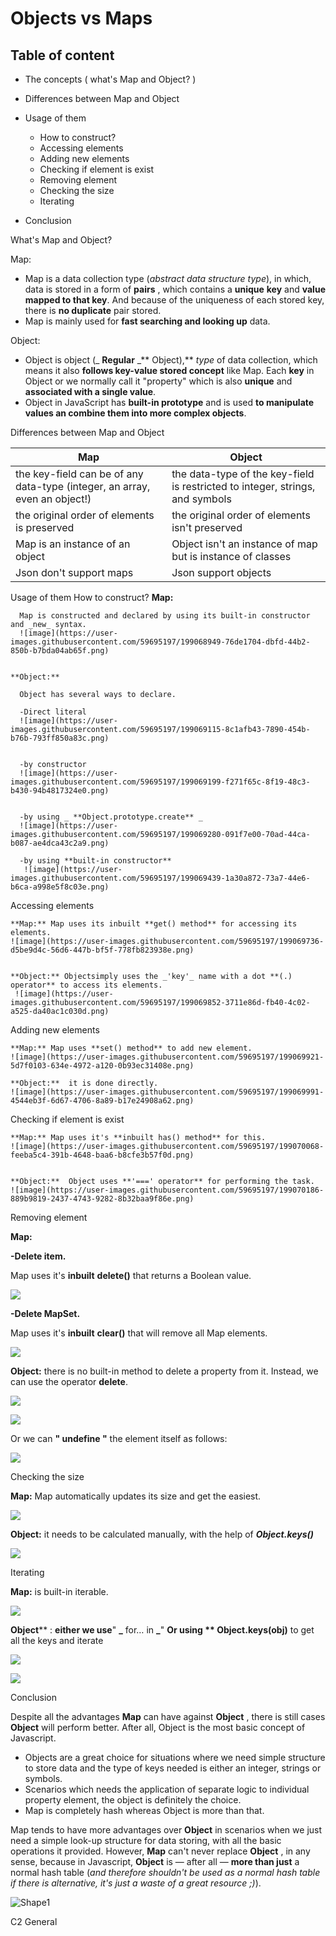 
# Objects vs Maps


## Table of content

- The concepts ( what's Map and Object? )
- Differences between Map and Object
- Usage of them

  - How to construct?
  - Accessing elements
  - Adding new elements
  - Checking if element is exist
  - Removing element
  - Checking the size
  - Iterating

- Conclusion


What's Map and Object?

  Map:

  - Map is a data collection type (_abstract data structure type_), in which, data is stored in a form of  **pairs** , which contains a  **unique**   **key**  and  **value mapped to that key**. And because of the uniqueness of each stored key, there is  **no duplicate**  pair stored.
  - Map is mainly used for  **fast searching and looking up**  data.

  Object:

  - Object is object (_ **Regular** _** Object),** _type_ of data collection, which means it also  **follows key-value stored concept**  like Map. Each  **key**  in Object or we normally call it "property" which is also  **unique**  and  **associated with a single value**.
  - Object in JavaScript has  **built-in prototype** and is used **to manipulate values an combine them into more complex objects**.

Differences between Map and Object

  | Map | Object |
  | --- | --- |
  | the key-field can be of any data-type (integer, an array, even an object!) | the data-type of the key-field is restricted to integer, strings, and symbols |
  | the original order of elements is preserved | the original order of elements isn't preserved |
  | Map is an instance of an object | Object isn't an instance of map but is instance of classes |
  | Json don't support maps | Json support objects |

Usage of them
  How to construct?
    **Map:**

      Map is constructed and declared by using its built-in constructor and _new_ syntax.
      ![image](https://user-images.githubusercontent.com/59695197/199068949-76de1704-dbfd-44b2-850b-b7bda04ab65f.png)


    **Object:**

      Object has several ways to declare.

      -Direct literal
      ![image](https://user-images.githubusercontent.com/59695197/199069115-8c1afb43-7890-454b-b76b-793ff850a83c.png)


      -by constructor
      ![image](https://user-images.githubusercontent.com/59695197/199069199-f271f65c-8f19-48c3-b430-94b4817324e0.png)


      -by using _ **Object.prototype.create** _
      ![image](https://user-images.githubusercontent.com/59695197/199069280-091f7e00-70ad-44ca-b087-ae4dca43c2a9.png)

      -by using **built-in constructor**
       ![image](https://user-images.githubusercontent.com/59695197/199069439-1a30a872-73a7-44e6-b6ca-a998e5f8c03e.png)


  Accessing elements

    **Map:** Map uses its inbuilt **get() method** for accessing its elements.
    ![image](https://user-images.githubusercontent.com/59695197/199069736-d5be9d4c-56d6-447b-bf5f-778fb823938e.png)


    **Object:** Objectsimply uses the _'key'_ name with a dot **(.) operator** to access its elements.
     ![image](https://user-images.githubusercontent.com/59695197/199069852-3711e86d-fb40-4c02-a525-da40ac1c030d.png)


  Adding new elements

    **Map:** Map uses **set() method** to add new element.
    ![image](https://user-images.githubusercontent.com/59695197/199069921-5d7f0103-634e-4972-a120-0b93ec31408e.png)

    **Object:**  it is done directly.
    ![image](https://user-images.githubusercontent.com/59695197/199069991-4544eb3f-6d67-4706-8a89-b17e24908a62.png)


  Checking if element is exist

    **Map:** Map uses it's **inbuilt has() method** for this.
    ![image](https://user-images.githubusercontent.com/59695197/199070068-feeba5c4-391b-4648-baa6-b8cfe3b57f0d.png)


    **Object:**  Object uses **'===' operator** for performing the task.
    ![image](https://user-images.githubusercontent.com/59695197/199070186-889b9819-2437-4743-9282-8b32baa9f86e.png)



Removing element

**Map:**

**-Delete item.**

Map uses it's **inbuilt** **delete()** that returns a Boolean value.

![](RackMultipart20221031-1-i61x9w_html_d3f9955a7b890b38.png)

**-Delete MapSet.**

Map uses it's **inbuilt** **clear()** that will remove all Map elements.

![](RackMultipart20221031-1-i61x9w_html_5c18d91f1d1bd80d.png)

**Object:**  there is no built-in method to delete a property from it. Instead, we can use the operator  **delete**.

![](RackMultipart20221031-1-i61x9w_html_aa15ceb0ac7d70d7.png)

![](RackMultipart20221031-1-i61x9w_html_618827ffad3b18a3.png)

Or we can **" undefine "** the element itself as follows:

![](RackMultipart20221031-1-i61x9w_html_24031f2c59700c47.png)

Checking the size

**Map:** Map automatically updates its size and get the easiest.

![](RackMultipart20221031-1-i61x9w_html_9919bfd08ede7efe.png)

**Object:**  it needs to be calculated manually, with the help of _**Object.keys()**_

![](RackMultipart20221031-1-i61x9w_html_7ecd7a9be078c03a.png)

Iterating

**Map:** is built-in iterable.

![](RackMultipart20221031-1-i61x9w_html_92c46c9d55c181c9.png)

**Object**** : **either we use**" **_** for… in **_**" **Or using ** Object.keys(obj)** to get all the keys and iterate

![](RackMultipart20221031-1-i61x9w_html_e169fb8dec229af3.png)

![](RackMultipart20221031-1-i61x9w_html_46477d01e5f4744.png)

Conclusion

Despite all the advantages  **Map**  can have against  **Object** , there is still cases  **Object**  will perform better. After all, Object is the most basic concept of Javascript.

- Objects are a great choice for situations where we need simple structure to store data and the type of keys needed is either an integer, strings or symbols.
- Scenarios which needs the application of separate logic to individual property element, the object is definitely the choice.
- Map is completely hash whereas Object is more than that.

Map tends to have more advantages over  **Object**  in scenarios when we just need a simple look-up structure for data storing, with all the basic operations it provided. However,  **Map**  can't never replace  **Object** , in any sense, because in Javascript,  **Object**  is — after all —  **more than just**  a normal hash table (_and therefore shouldn't be used as a normal hash table if there is alternative, it's just a waste of a great resource ;)_).

![Shape1](RackMultipart20221031-1-i61x9w_html_2a32c2bc2658c81d.gif)

C2 General
